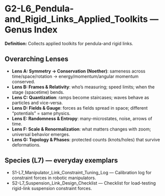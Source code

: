 # G2-L6_Pendula-and_Rigid_Links_Applied_Toolkits — Genus Index
**Definition:** Collects applied toolkits for pendula-and rigid links.

## Overarching Lenses

- **Lens A: Symmetry -> Conservation (Noether)**: sameness across time/space/rotation → energy/momentum/angular momentum conserved.
- **Lens B: Frames & Relativity**: who’s measuring; speed limits; when the stage (spacetime) bends.
- **Lens C: Quantization**: ramps become staircases; waves behave as particles and vice-versa.
- **Lens D: Fields & Gauge**: forces as fields spread in space; different “potentials” = same physics.
- **Lens E: Randomness & Entropy**: many-microstates, noise, arrows of time.
- **Lens F: Scale & Renormalization**: what matters changes with zoom; universal behavior emerges.
- **Lens G: Topology & Phases**: protected counts (knots/holes) that survive deformations.

## Species (L7) — everyday exemplars
- S1-L7_Manipulator_Link_Constraint_Tuning_Log — Calibration log for constraint forces in robotic manipulators.
- S2-L7_Suspension_Link_Design_Checklist — Checklist for load-testing rigid-link suspension constraint forces.
